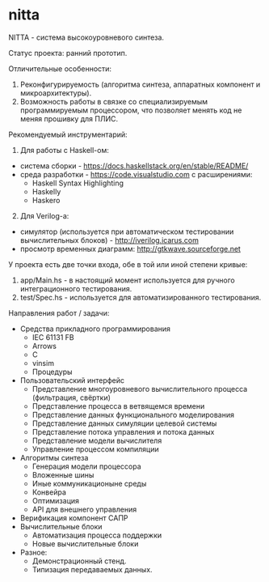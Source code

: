 # nitta

NITTA - система высокоуровневого синтеза.

Статус проекта: ранний прототип.

Отличительные особенности:
1. Реконфигурируемость (алгоритма синтеза, аппаратных компонент и микроархитектуры).
2. Возможность работы в связке со специализируемым программируемым процессором, что позволяет 
   менять код не меняя прошивку для ПЛИС.

Рекомендуемый инструментарий:
1. Для работы с Haskell-ом:
  - система сборки - https://docs.haskellstack.org/en/stable/README/
  - среда разработки - https://code.visualstudio.com с расширениями:
      - Haskell Syntax Highlighting
      - Haskelly
      - Haskero
2. Для Verilog-а:
  - симулятор (используется при автоматическом тестировании вычислительных блоков) - 
    http://iverilog.icarus.com
  - просмотр временных диаграмм: http://gtkwave.sourceforge.net

У проекта есть две точки входа, обе в той или иной степени кривые:
1. app/Main.hs - в настоящий момент используется для ручного интеграционного тестирования.
2. test/Spec.hs - используется для автоматизированного тестирования.

Направления работ / задачи:
- Средства прикладного программирования
  - IEC 61131 FB
  - Arrows
  - C
  - vinsim
  - Процедуры
- Пользовательский интерфейс
  - Представление многоуровневого вычислительного процесса (фильтрация, свёртки)
  - Представление процесса в ветвящемся времени
  - Представление данных функционального моделирования
  - Представление данных симуляции целевой системы
  - Представление потока управления и потока данных
  - Представление модели вычислителя
  - Управление процессом компиляции
- Алгоритмы синтеза
  - Генерация модели процессора
  - Вложенные шины
  - Иные коммуникационыне среды
  - Конвейра
  - Оптимизация
  - API для внешнего управления
- Верификация компонент САПР
- Вычислительные блоки
  - Автоматизация процесса поддержки
  - Новые вычислительные блоки
- Разное:
  - Демонстрационный стенд.
  - Типизация передаваемых данных.
